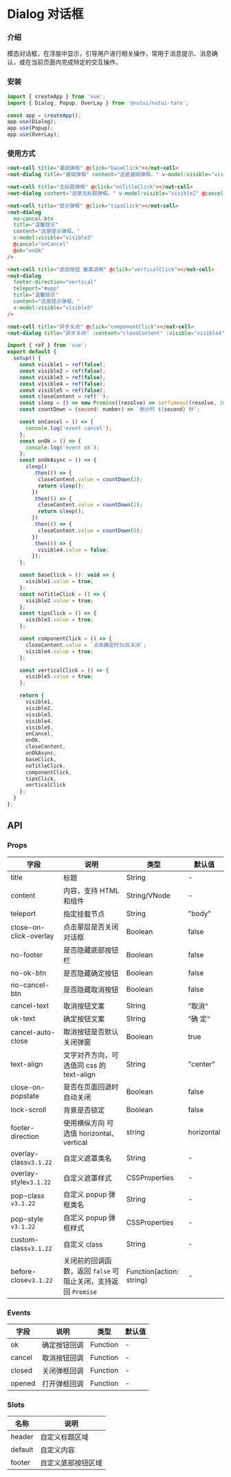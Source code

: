 # Dialog 对话框

### 介绍

模态对话框，在浮层中显示，引导用户进行相关操作，常用于消息提示、消息确认，或在当前页面内完成特定的交互操作。

### 安装

```javascript
import { createApp } from 'vue';
import { Dialog, Popup, OverLay } from '@nutui/nutui-taro';

const app = createApp();
app.use(Dialog);
app.use(Popup);
app.use(OverLay);
```

### 使用方式

```html
<nut-cell title="基础弹框" @click="baseClick"></nut-cell>
<nut-dialog title="基础弹框" content="这是基础弹框。" v-model:visible="visible1" @cancel="onCancel" @ok="onOk" />

<nut-cell title="无标题弹框" @click="noTitleClick"></nut-cell>
<nut-dialog content="这是无标题弹框。" v-model:visible="visible2" @cancel="onCancel" @ok="onOk" />

<nut-cell title="提示弹框" @click="tipsClick"></nut-cell>
<nut-dialog
  no-cancel-btn
  title="温馨提示"
  content="这是提示弹框。"
  v-model:visible="visible3"
  @cancel="onCancel"
  @ok="onOk"
/>

<nut-cell title="底部按钮 垂直调用" @click="verticalClick"></nut-cell>
<nut-dialog
  footer-direction="vertical"
  teleport="#app"
  title="温馨提示"
  content="这是提示弹框。"
  v-model:visible="visible5"
/>

<nut-cell title="异步关闭" @click="componentClick"></nut-cell>
<nut-dialog title="异步关闭" :content="closeContent" :visible="visible4" @cancel="onCancel" @ok="onOkAsync" />
```

```javascript
import { ref } from 'vue';
export default {
  setup() {
    const visible1 = ref(false);
    const visible2 = ref(false);
    const visible3 = ref(false);
    const visible4 = ref(false);
    const visible5 = ref(false);
    const closeContent = ref('');
    const sleep = () => new Promise((resolve) => setTimeout(resolve, 1000));
    const countDown = (second: number) => `倒计时 ${second} 秒`;

    const onCancel = () => {
      console.log('event cancel');
    };
    const onOk = () => {
      console.log('event ok');
    };
    const onOkAsync = () => {
      sleep()
        .then(() => {
          closeContent.value = countDown(2);
          return sleep();
        })
        .then(() => {
          closeContent.value = countDown(1);
          return sleep();
        })
        .then(() => {
          closeContent.value = countDown(0);
        })
        .then(() => {
          visible4.value = false;
        });
    };

    const baseClick = (): void => {
      visible1.value = true;
    };
    const noTitleClick = () => {
      visible2.value = true;
    };
    const tipsClick = () => {
      visible3.value = true;
    };

    const componentClick = () => {
      closeContent.value = `点击确定时3s后关闭`;
      visible4.value = true;
    };

    const verticalClick = () => {
      visible5.value = true;
    };

    return {
      visible1,
      visible2,
      visible3,
      visible4,
      visible5,
      onCancel,
      onOk,
      closeContent,
      onOkAsync,
      baseClick,
      noTitleClick,
      componentClick,
      tipsClick,
      verticalClick
    };
  }
};
```

## API

### Props

| 字段                   | 说明                                                          | 类型                     | 默认值     |
| ---------------------- | ------------------------------------------------------------- | ------------------------ | ---------- |
| title                  | 标题                                                          | String                   | -          |
| content                | 内容，支持 HTML 和组件                                        | String/VNode             | -          |
| teleport               | 指定挂载节点                                                  | String                   | "body"     |
| close-on-click-overlay | 点击蒙层是否关闭对话框                                        | Boolean                  | false      |
| no-footer              | 是否隐藏底部按钮栏                                            | Boolean                  | false      |
| no-ok-btn              | 是否隐藏确定按钮                                              | Boolean                  | false      |
| no-cancel-btn          | 是否隐藏取消按钮                                              | Boolean                  | false      |
| cancel-text            | 取消按钮文案                                                  | String                   | ”取消“     |
| ok-text                | 确定按钮文案                                                  | String                   | ”确 定“    |
| cancel-auto-close      | 取消按钮是否默认关闭弹窗                                      | Boolean                  | true       |
| text-align             | 文字对齐方向，可选值同 css 的 text-align                      | String                   | "center"   |
| close-on-popstate      | 是否在页面回退时自动关闭                                      | Boolean                  | false      |
| lock-scroll            | 背景是否锁定                                                  | Boolean                  | false      |
| footer-direction       | 使用横纵方向 可选值 horizontal、vertical                      | string                   | horizontal |
| overlay-class`v3.1.22` | 自定义遮罩类名                                                | String                   | -          |
| overlay-style`v3.1.22` | 自定义遮罩样式                                                | CSSProperties            | -          |
| pop-class `v3.1.22`    | 自定义 popup 弹框类名                                         | String                   | -          |
| pop-style `v3.1.22`    | 自定义 popup 弹框样式                                         | CSSProperties            | -          |
| custom-class`v3.1.22`  | 自定义 class                                                  | String                   | -          |
| before-close`v3.1.22`  | 关闭前的回调函数，返回 `false` 可阻止关闭，支持返回 `Promise` | Function(action: string) | -          |

### Events

| 字段   | 说明         | 类型     | 默认值 |
| ------ | ------------ | -------- | ------ |
| ok     | 确定按钮回调 | Function | -      |
| cancel | 取消按钮回调 | Function | -      |
| closed | 关闭弹框回调 | Function | -      |
| opened | 打开弹框回调 | Function | -      |

### Slots

| 名称    | 说明               |
| ------- | ------------------ |
| header  | 自定义标题区域     |
| default | 自定义内容         |
| footer  | 自定义底部按钮区域 |
